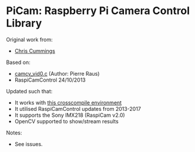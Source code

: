 # PiCam: Raspberry Pi Camera Control Library

Original work from:
- [Chris Cummings](https://thinkrpi.wordpress.com/2013/05/22/opencvpi-cam-step-6-video/) 

Based on:
- [camcv_vid0.c](http://raufast.org/download/camcv_vid0.c) (Author: Pierre Raus)
- RaspiCamControl 24/10/2013

Updated such that:
- It works with [this crosscompile environment](https://github.com/HesselM/rpicross_notes)
- It utilised RaspiCamControl updates from 2013-2017
- It supports the Sony IMX218 (RaspiCam v2.0) 
- OpenCV supported to show/stream results

Notes:
- See issues.
